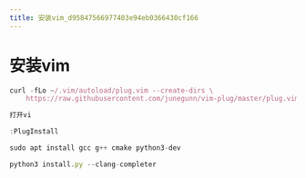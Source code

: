 ```yaml
---
title: 安装vim_d95847566977403e94eb0366430cf166
---
```


# 安装vim

```jsx
curl -fLo ~/.vim/autoload/plug.vim --create-dirs \
    https://raw.githubusercontent.com/junegunn/vim-plug/master/plug.vim
```

```jsx
打开vi

:PlugInstall
```

```jsx
sudo apt install gcc g++ cmake python3-dev

python3 install.py --clang-completer
```